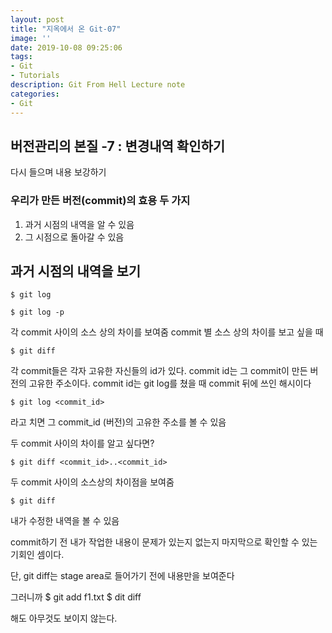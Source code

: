 ```yaml
---
layout: post
title: "지옥에서 온 Git-07"
image: ''
date: 2019-10-08 09:25:06
tags: 
- Git
- Tutorials
description: Git From Hell Lecture note
categories:
- Git
---
```


## 버전관리의 본질 -7 : 변경내역 확인하기

다시 들으며 내용 보강하기

### 우리가 만든 버전(commit)의 효용 두 가지
	

1. 과거 시점의 내역을 알 수 있음
2. 그 시점으로 돌아갈 수 있음

## 과거 시점의 내역을 보기

```
$ git log
```
```
$ git log -p
```
각 commit 사이의 소스 상의 차이를 보여줌
commit 별 소스 상의 차이를 보고 싶을 때

```
$ git diff
```
각 commit들은 각자 고유한 자신들의 id가 있다.
commit id는 그 commit이 만든 버전의 고유한 주소이다.
commit id는 git log를 쳤을 때 commit 뒤에 쓰인 해시이다

```
$ git log <commit_id>
```
라고 치면 그 commit_id (버전)의 고유한 주소를 볼 수 있음

두 commit 사이의 차이를 알고 싶다면?

```
$ git diff <commit_id>..<commit_id>
```

두 commit 사이의 소스상의 차이점을 보여줌

```
$ git diff
```
내가 수정한 내역을 볼 수 있음

commit하기 전 내가 작업한 내용이 문제가 있는지 없는지 
마지막으로 확인할 수 있는 기회인 셈이다.

단, git diff는 stage area로 들어가기 전에 내용만을 보여준다

그러니까 
$ git add f1.txt
$ dit diff

해도 아무것도 보이지 않는다.

